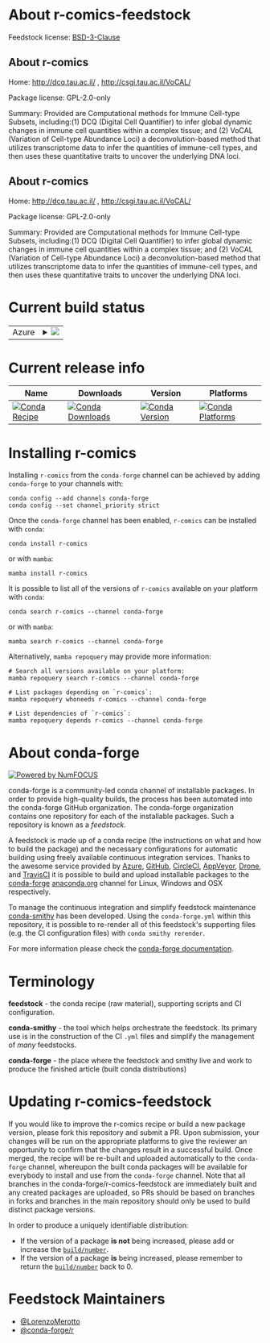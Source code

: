 About r-comics-feedstock
========================

Feedstock license: [BSD-3-Clause](https://github.com/conda-forge/r-comics-feedstock/blob/main/LICENSE.txt)


About r-comics
--------------

Home: http://dcq.tau.ac.il/ , http://csgi.tau.ac.il/VoCAL/

Package license: GPL-2.0-only

Summary: Provided are Computational methods for Immune Cell-type Subsets, including:(1) DCQ (Digital Cell Quantifier) to infer global dynamic changes in immune cell quantities within a complex tissue; and (2) VoCAL (Variation of Cell-type Abundance Loci) a deconvolution-based method that utilizes transcriptome data to infer the quantities of immune-cell types, and then uses these quantitative traits to uncover the underlying DNA loci.

About r-comics
--------------

Home: http://dcq.tau.ac.il/ , http://csgi.tau.ac.il/VoCAL/

Package license: GPL-2.0-only

Summary: Provided are Computational methods for Immune Cell-type Subsets, including:(1) DCQ (Digital Cell Quantifier) to infer global dynamic changes in immune cell quantities within a complex tissue; and (2) VoCAL (Variation of Cell-type Abundance Loci) a deconvolution-based method that utilizes transcriptome data to infer the quantities of immune-cell types, and then uses these quantitative traits to uncover the underlying DNA loci.

Current build status
====================


<table>
    
  <tr>
    <td>Azure</td>
    <td>
      <details>
        <summary>
          <a href="https://dev.azure.com/conda-forge/feedstock-builds/_build/latest?definitionId=15499&branchName=main">
            <img src="https://dev.azure.com/conda-forge/feedstock-builds/_apis/build/status/r-comics-feedstock?branchName=main">
          </a>
        </summary>
        <table>
          <thead><tr><th>Variant</th><th>Status</th></tr></thead>
          <tbody><tr>
              <td>linux_64_r_base4.3</td>
              <td>
                <a href="https://dev.azure.com/conda-forge/feedstock-builds/_build/latest?definitionId=15499&branchName=main">
                  <img src="https://dev.azure.com/conda-forge/feedstock-builds/_apis/build/status/r-comics-feedstock?branchName=main&jobName=linux&configuration=linux%20linux_64_r_base4.3" alt="variant">
                </a>
              </td>
            </tr><tr>
              <td>linux_64_r_base4.4</td>
              <td>
                <a href="https://dev.azure.com/conda-forge/feedstock-builds/_build/latest?definitionId=15499&branchName=main">
                  <img src="https://dev.azure.com/conda-forge/feedstock-builds/_apis/build/status/r-comics-feedstock?branchName=main&jobName=linux&configuration=linux%20linux_64_r_base4.4" alt="variant">
                </a>
              </td>
            </tr><tr>
              <td>linux_aarch64_r_base4.3</td>
              <td>
                <a href="https://dev.azure.com/conda-forge/feedstock-builds/_build/latest?definitionId=15499&branchName=main">
                  <img src="https://dev.azure.com/conda-forge/feedstock-builds/_apis/build/status/r-comics-feedstock?branchName=main&jobName=linux&configuration=linux%20linux_aarch64_r_base4.3" alt="variant">
                </a>
              </td>
            </tr><tr>
              <td>linux_aarch64_r_base4.4</td>
              <td>
                <a href="https://dev.azure.com/conda-forge/feedstock-builds/_build/latest?definitionId=15499&branchName=main">
                  <img src="https://dev.azure.com/conda-forge/feedstock-builds/_apis/build/status/r-comics-feedstock?branchName=main&jobName=linux&configuration=linux%20linux_aarch64_r_base4.4" alt="variant">
                </a>
              </td>
            </tr><tr>
              <td>linux_ppc64le_r_base4.3</td>
              <td>
                <a href="https://dev.azure.com/conda-forge/feedstock-builds/_build/latest?definitionId=15499&branchName=main">
                  <img src="https://dev.azure.com/conda-forge/feedstock-builds/_apis/build/status/r-comics-feedstock?branchName=main&jobName=linux&configuration=linux%20linux_ppc64le_r_base4.3" alt="variant">
                </a>
              </td>
            </tr><tr>
              <td>linux_ppc64le_r_base4.4</td>
              <td>
                <a href="https://dev.azure.com/conda-forge/feedstock-builds/_build/latest?definitionId=15499&branchName=main">
                  <img src="https://dev.azure.com/conda-forge/feedstock-builds/_apis/build/status/r-comics-feedstock?branchName=main&jobName=linux&configuration=linux%20linux_ppc64le_r_base4.4" alt="variant">
                </a>
              </td>
            </tr><tr>
              <td>osx_64_r_base4.3</td>
              <td>
                <a href="https://dev.azure.com/conda-forge/feedstock-builds/_build/latest?definitionId=15499&branchName=main">
                  <img src="https://dev.azure.com/conda-forge/feedstock-builds/_apis/build/status/r-comics-feedstock?branchName=main&jobName=osx&configuration=osx%20osx_64_r_base4.3" alt="variant">
                </a>
              </td>
            </tr><tr>
              <td>osx_64_r_base4.4</td>
              <td>
                <a href="https://dev.azure.com/conda-forge/feedstock-builds/_build/latest?definitionId=15499&branchName=main">
                  <img src="https://dev.azure.com/conda-forge/feedstock-builds/_apis/build/status/r-comics-feedstock?branchName=main&jobName=osx&configuration=osx%20osx_64_r_base4.4" alt="variant">
                </a>
              </td>
            </tr><tr>
              <td>win_64_r_base4.3</td>
              <td>
                <a href="https://dev.azure.com/conda-forge/feedstock-builds/_build/latest?definitionId=15499&branchName=main">
                  <img src="https://dev.azure.com/conda-forge/feedstock-builds/_apis/build/status/r-comics-feedstock?branchName=main&jobName=win&configuration=win%20win_64_r_base4.3" alt="variant">
                </a>
              </td>
            </tr><tr>
              <td>win_64_r_base4.4</td>
              <td>
                <a href="https://dev.azure.com/conda-forge/feedstock-builds/_build/latest?definitionId=15499&branchName=main">
                  <img src="https://dev.azure.com/conda-forge/feedstock-builds/_apis/build/status/r-comics-feedstock?branchName=main&jobName=win&configuration=win%20win_64_r_base4.4" alt="variant">
                </a>
              </td>
            </tr>
          </tbody>
        </table>
      </details>
    </td>
  </tr>
</table>

Current release info
====================

| Name | Downloads | Version | Platforms |
| --- | --- | --- | --- |
| [![Conda Recipe](https://img.shields.io/badge/recipe-r--comics-green.svg)](https://anaconda.org/conda-forge/r-comics) | [![Conda Downloads](https://img.shields.io/conda/dn/conda-forge/r-comics.svg)](https://anaconda.org/conda-forge/r-comics) | [![Conda Version](https://img.shields.io/conda/vn/conda-forge/r-comics.svg)](https://anaconda.org/conda-forge/r-comics) | [![Conda Platforms](https://img.shields.io/conda/pn/conda-forge/r-comics.svg)](https://anaconda.org/conda-forge/r-comics) |

Installing r-comics
===================

Installing `r-comics` from the `conda-forge` channel can be achieved by adding `conda-forge` to your channels with:

```
conda config --add channels conda-forge
conda config --set channel_priority strict
```

Once the `conda-forge` channel has been enabled, `r-comics` can be installed with `conda`:

```
conda install r-comics
```

or with `mamba`:

```
mamba install r-comics
```

It is possible to list all of the versions of `r-comics` available on your platform with `conda`:

```
conda search r-comics --channel conda-forge
```

or with `mamba`:

```
mamba search r-comics --channel conda-forge
```

Alternatively, `mamba repoquery` may provide more information:

```
# Search all versions available on your platform:
mamba repoquery search r-comics --channel conda-forge

# List packages depending on `r-comics`:
mamba repoquery whoneeds r-comics --channel conda-forge

# List dependencies of `r-comics`:
mamba repoquery depends r-comics --channel conda-forge
```


About conda-forge
=================

[![Powered by
NumFOCUS](https://img.shields.io/badge/powered%20by-NumFOCUS-orange.svg?style=flat&colorA=E1523D&colorB=007D8A)](https://numfocus.org)

conda-forge is a community-led conda channel of installable packages.
In order to provide high-quality builds, the process has been automated into the
conda-forge GitHub organization. The conda-forge organization contains one repository
for each of the installable packages. Such a repository is known as a *feedstock*.

A feedstock is made up of a conda recipe (the instructions on what and how to build
the package) and the necessary configurations for automatic building using freely
available continuous integration services. Thanks to the awesome service provided by
[Azure](https://azure.microsoft.com/en-us/services/devops/), [GitHub](https://github.com/),
[CircleCI](https://circleci.com/), [AppVeyor](https://www.appveyor.com/),
[Drone](https://cloud.drone.io/welcome), and [TravisCI](https://travis-ci.com/)
it is possible to build and upload installable packages to the
[conda-forge](https://anaconda.org/conda-forge) [anaconda.org](https://anaconda.org/)
channel for Linux, Windows and OSX respectively.

To manage the continuous integration and simplify feedstock maintenance
[conda-smithy](https://github.com/conda-forge/conda-smithy) has been developed.
Using the ``conda-forge.yml`` within this repository, it is possible to re-render all of
this feedstock's supporting files (e.g. the CI configuration files) with ``conda smithy rerender``.

For more information please check the [conda-forge documentation](https://conda-forge.org/docs/).

Terminology
===========

**feedstock** - the conda recipe (raw material), supporting scripts and CI configuration.

**conda-smithy** - the tool which helps orchestrate the feedstock.
                   Its primary use is in the construction of the CI ``.yml`` files
                   and simplify the management of *many* feedstocks.

**conda-forge** - the place where the feedstock and smithy live and work to
                  produce the finished article (built conda distributions)


Updating r-comics-feedstock
===========================

If you would like to improve the r-comics recipe or build a new
package version, please fork this repository and submit a PR. Upon submission,
your changes will be run on the appropriate platforms to give the reviewer an
opportunity to confirm that the changes result in a successful build. Once
merged, the recipe will be re-built and uploaded automatically to the
`conda-forge` channel, whereupon the built conda packages will be available for
everybody to install and use from the `conda-forge` channel.
Note that all branches in the conda-forge/r-comics-feedstock are
immediately built and any created packages are uploaded, so PRs should be based
on branches in forks and branches in the main repository should only be used to
build distinct package versions.

In order to produce a uniquely identifiable distribution:
 * If the version of a package **is not** being increased, please add or increase
   the [``build/number``](https://docs.conda.io/projects/conda-build/en/latest/resources/define-metadata.html#build-number-and-string).
 * If the version of a package **is** being increased, please remember to return
   the [``build/number``](https://docs.conda.io/projects/conda-build/en/latest/resources/define-metadata.html#build-number-and-string)
   back to 0.

Feedstock Maintainers
=====================

* [@LorenzoMerotto](https://github.com/LorenzoMerotto/)
* [@conda-forge/r](https://github.com/orgs/conda-forge/teams/r/)

